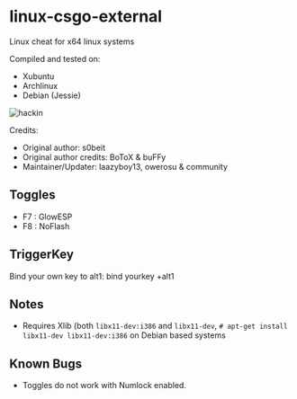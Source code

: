linux-csgo-external
===================

Linux cheat for x64 linux systems

Compiled and tested on:
- Xubuntu
- Archlinux
- Debian (Jessie)

![hackin](http://i.imgur.com/fiKLjnQ.jpg)

Credits:
- Original author: s0beit
- Original author credits: BoToX & buFFy
- Maintainer/Updater: laazyboy13, owerosu & community

## Toggles
* F7 : GlowESP
* F8 : NoFlash

## TriggerKey
Bind your own key to alt1:
bind yourkey +alt1

## Notes
* Requires Xlib (both `libx11-dev:i386` and `libx11-dev`, `# apt-get install libx11-dev libx11-dev:i386` on Debian based systems

## Known Bugs
* Toggles do not work with Numlock enabled.
